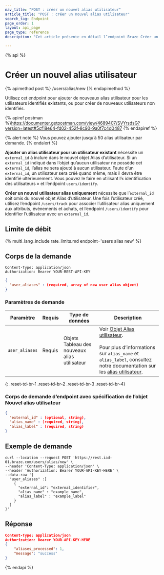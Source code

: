 ```yaml
---
nav_title: "POST : créer un nouvel alias utilisateur"
article_title: "POST : créer un nouvel alias utilisateur"
search_tag: Endpoint
page_order: 1
layout: api_page
page_type: reference
description: "Cet article présente en détail l’endpoint Braze Créer un nouvel alias utilisateur."

---
```

{% api %}
# Créer un nouvel alias utilisateur
{% apimethod post %}
/users/alias/new
{% endapimethod %}

Utilisez cet endpoint pour ajouter de nouveaux alias utilisateur pour les utilisateurs identifiés existants, ou pour créer de nouveaux utilisateurs non identifiés.

{% apiref postman %}https://documenter.getpostman.com/view/4689407/SVYrsdsG?version=latest#5cf18e64-fd02-452f-8c90-9a0f7c4d0487 {% endapiref %}

{% alert note %}
Vous pouvez ajouter jusqu’à 50 alias utilisateur par demande.
{% endalert %}

**Ajouter un alias utilisateur pour un utilisateur existant** nécessite un `external_id` à inclure dans le nouvel objet Alias d’utilisateur. Si un `external_id` indiqué dans l’objet qu’aucun utilisateur ne possède cet `external_id`, l’alias ne sera ajouté à aucun utilisateur. Faute d’un `external_id`, un utilisateur sera créé quand même, mais il devra être identifié ultérieurement. Vous pouvez le faire en utilisant l’« identification des utilisateurs » et l’endpoint `users/identify`.

**Créer un nouvel utilisateur alias uniquement** nécessite que l’`external_id` soit omis du nouvel objet Alias d’utilisateur. Une fois l’utilisateur créé, utilisez l’endpoint `/users/track` pour associer l’utilisateur alias uniquement aux attributs, événements et achats, et l’endpoint `/users/identify` pour identifier l’utilisateur avec un `external_id`.

## Limite de débit

{% multi_lang_include rate_limits.md endpoint='users alias new' %}

## Corps de la demande

```
Content-Type: application/json
Authorization: Bearer YOUR-REST-API-KEY
```

```json
{
  "user_aliases" : (required, array of new user alias object)
}
```

### Paramètres de demande

| Paramètre | Requis | Type de données | Description |
| --------- | ---------| --------- | ----------- |
| `user_aliases` | Requis | Objets Tableau des nouveaux alias utilisateur | Voir [Objet Alias utilisateur]({{site.baseurl}}/api/objects_filters/user_alias_object/).<br><br> Pour plus d’informations sur `alias_name` et `alias_label`, consultez notre documentation sur les [alias utilisateur]({{site.baseurl}}/user_guide/data_and_analytics/user_data_collection/user_profile_lifecycle/#user-aliases).|
{: .reset-td-br-1 .reset-td-br-2 .reset-td-br-3  .reset-td-br-4}

### Corps de demande d’endpoint avec spécification de l’objet Nouvel alias utilisateur

```json
{
  "external_id" : (optional, string),
  "alias_name" : (required, string),
  "alias_label" : (required, string)
}
```

## Exemple de demande
```
curl --location --request POST 'https://rest.iad-01.braze.com/users/alias/new' \
--header 'Content-Type: application/json' \
--header 'Authorization: Bearer YOUR-API-KEY-HERE' \
--data-raw '{
  "user_aliases" :[
    {
      "external_id": "external_identifier",
      "alias_name" : "example_name",
      "alias_label" : "example_label"
    }
  ]
}'
```

## Réponse

```json
Content-Type: application/json
Authorization: Bearer YOUR-API-KEY-HERE
{
    "aliases_processed": 1,
    "message": "success"
}
```


{% endapi %}

